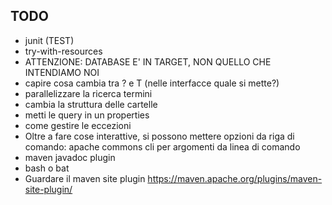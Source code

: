 ## TODO
* junit (TEST)
* try-with-resources
* ATTENZIONE: DATABASE E' IN TARGET, NON QUELLO CHE INTENDIAMO NOI
* capire cosa cambia tra ? e T (nelle interfacce quale si mette?)
* parallelizzare la ricerca termini
* cambia la struttura delle cartelle
* metti le query in un properties
* come gestire le eccezioni
* Oltre a fare cose interattive, si possono mettere opzioni da riga di comando: apache commons cli per argomenti da linea di comando
* maven javadoc plugin
* bash o bat
* Guardare il maven site plugin https://maven.apache.org/plugins/maven-site-plugin/
